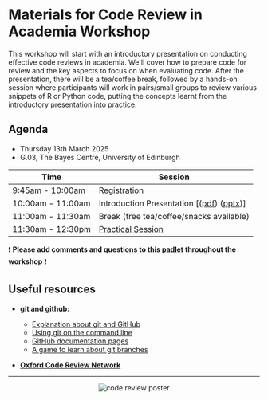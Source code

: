 # Materials for Code Review in Academia Workshop 

This workshop will start with an introductory presentation on conducting effective code reviews in academia. We'll cover how to prepare code for review and the key aspects to focus on when evaluating code. After the presentation, there will be a tea/coffee break, followed by a hands-on session where participants will work in pairs/small groups to review various snippets of R or Python code, putting the concepts learnt from the introductory presentation into practice.

## Agenda
* Thursday 13th March 2025
* G.03, The Bayes Centre, University of Edinburgh

| Time               | Session                                                                 |
|--------------------|------------------------------------------------------------------------|
| 9:45am - 10:00am  | Registration                                                           |
| 10:00am - 11:00am | Introduction Presentation [([pdf](introduction_presentation.pdf)) ([pptx](introduction_presentation.pptx))] |
| 11:00am - 11:30am | Break (free tea/coffee/snacks available)                               |
| 11:30am - 12:30pm | [Practical Session](practical_session)                                |


:exclamation: **Please add comments and questions to this [padlet](https://tinyurl.com/code-review-padlet) throughout the workshop** :exclamation:

## Useful resources

- **git and github:**
  - [Explanation about git and GitHub](https://docs.github.com/en/get-started/using-git/about-git)
  - [Using git on the command line](https://git-scm.com/book/en/v2/Getting-Started-The-Command-Line)
  - [GitHub documentation pages](https://docs.github.com/en)
  - [A game to learn about git branches](https://learngitbranching.js.org/)

- **[Oxford Code Review Network](https://github.com/OxfordCodeReviewNet/forum)**

___

<p align="center">
  <img src="https://github.com/user-attachments/assets/dcd1b142-f6e1-4bcf-a308-597d5d8ec5cf" alt="code review poster">
</p>
